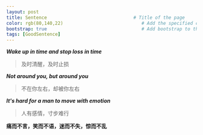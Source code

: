 ```yaml
---
layout: post
title: Sentence                                # Title of the page
color: rgb(80,140,22)                             # Add the specified color as feature image, and change link colors in post
bootstrap: true                                   # Add bootstrap to the page
tags: [GoodSentence]
---
```


<!-- START doctoc -->
<!-- END doctoc -->

***Wake up in time and stop loss in time***

> 及时清醒，及时止损

***Not around you, but around you***

> 不在你左右，却被你左右

***It's hard for a man to move with emotion***

> 人有感情，寸步难行


**痛而不言，笑而不语，迷而不失，惊而不乱**
